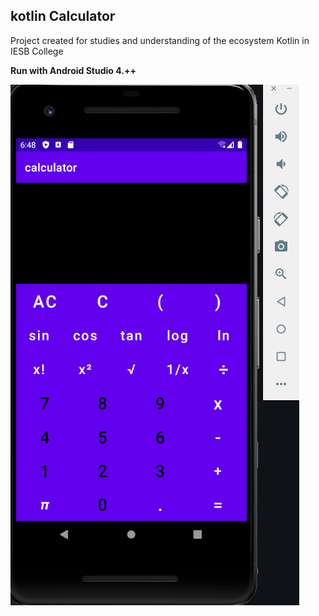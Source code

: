 ## kotlin Calculator

Project created for studies and understanding of the ecosystem Kotlin in IESB College

**Run with Android Studio 4.++**

![Calc](calc.png "Final Result Android")

